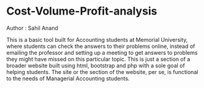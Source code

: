 # Cost-Volume-Profit-analysis

Author : Sahil Anand

This is a basic tool built for Accounting students at Memorial University, where students can check the answers to their problems online, instead of emailing the professor and setting up a meeting to get answers to problems they might have missed on this particular topic. This is just a section of a broader website built using html, bootstrap and php with a sole goal of helping students. The site or the section of the website, per se, is functional to the needs of Managerial Accounting students.


